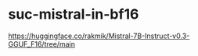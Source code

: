 # suc-mistral-in-bf16









https://huggingface.co/rakmik/Mistral-7B-Instruct-v0.3-GGUF_F16/tree/main
